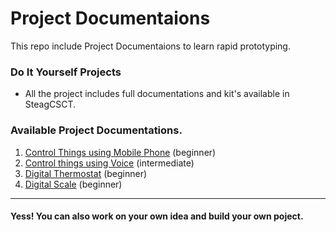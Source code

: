 # Project Documentaions 

This repo include Project Documentaions  to learn rapid prototyping.

### Do It Yourself Projects 

* All the project includes full documentations and kit's available in SteagCSCT. 

### Available Project Documentations. 


1. [Control Things using Mobile Phone](Control-Things-Using-Mobile-Phone/control-things-using-phone.md) (beginner)
2. [Control things using Voice](Control-Things-Using-Voice/control-things-using-voice.md) (intermediate)
3. [Digital Thermostat](Digital-Thermostat/digital-thermostat.md) (beginner)
4. [Digital Scale](Digital-Scale/digital-scale.md) (beginner)


<hr>

#### Yess! You can also work on your own idea and build your own poject.
